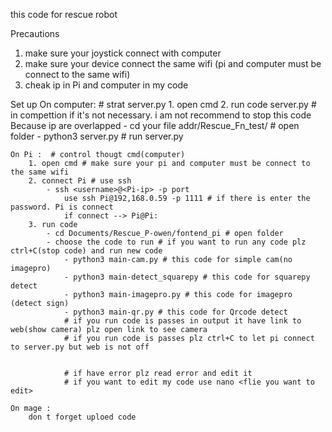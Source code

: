 this code for rescue robot

Precautions
1. make sure your joystick connect with computer
2. make sure your device connect the same wifi (pi and computer must be connect to the same wifi)
3. cheak ip in Pi and computer in my code

Set up
    On computer: # strat server.py
        1. open cmd
        2. run code server.py # in compettion if it's not necessary. i am not recommend to stop this code Because ip are overlapped
            - cd your file addr/Rescue_Fn_test/ # open folder
            - python3 server.py  # run server.py

    On Pi :  # control thougt cmd(computer)
        1. open cmd # make sure your pi and computer must be connect to the same wifi
        2. connect Pi # use ssh
            - ssh <username>@<Pi-ip> -p port 
                use ssh Pi@192,168.0.59 -p 1111 # if there is enter the password. Pi is connect
                if connect --> Pi@Pi:
        3. run code
            - cd Documents/Rescue_P-owen/fontend_pi # open folder
            - choose the code to run # if you want to run any code plz ctrl+C(stop code) and run new code
                - python3 main-cam.py # this code for simple cam(no imagepro)
                - python3 main-detect_squarepy # this code for squarepy detect
                - python3 main-imagepro.py # this code for imagepro (detect sign)
                - python3 main-qr.py # this code for Qrcode detect
                # if you run code is passes in output it have link to web(show camera) plz open link to see camera
                # if you run code is passes plz ctrl+C to let pi connect to server.py but web is not off
                

                # if have error plz read error and edit it 
                # if you want to edit my code use nano <flie you want to edit>

    On mage :
        don t forget uploed code


 

